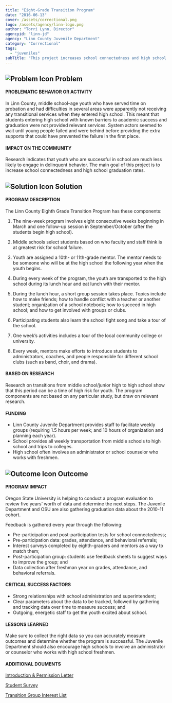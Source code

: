 ```yaml
---
title: "Eight-Grade Transition Program"
date: "2016-06-13"
cover: /assets/correctional.png
logo: /assets/agency/linn-logo.png
author: "Torri Lynn, Director"
agencyid: "linn-jd"
agency: "Linn County Juvenile Department"
category: "Correctional"
tags:
  - "juveniles"
subTitle: "This project increases school connectedness and high school graduation rates in order to reduce juvenile recidivism."
---
```


## ![Problem Icon](https://github.com/google/material-design-icons/raw/master/alert/1x_web/ic_error_outline_black_48dp.png "Problem") Problem

#### PROBLEMATIC BEHAVIOR OR ACTIVITY

In Linn County, middle school–age youth who have served time on probation and had difficulties in several areas were apparently not receiving any transitional services when they entered high school. This meant that students entering high school with known barriers to academic success and graduation were not provided relevant services. System actors seemed to wait until young people failed and were behind before providing the extra supports that could have prevented the failure in the first place.

#### IMPACT ON THE COMMUNITY

Research indicates that youth who are successful in school are much less likely to engage in delinquent behavior. The main goal of this project is to increase school connectedness and high school graduation rates.

## ![Solution Icon](https://github.com/google/material-design-icons/raw/master/action/1x_web/ic_lightbulb_outline_black_48dp.png "Solution") Solution

#### PROGRAM DESCRIPTION

The Linn County Eighth Grade Transition Program has these components:

1. The nine-week program involves eight consecutive weeks beginning in March and one follow-up session in September/October (after the students begin high school).

2. Middle schools select students based on who faculty and staff think is at greatest risk for school failure.

3. Youth are assigned a 10th- or 11th-grade mentor. The mentor needs to be someone who will be at the high school the following year when the youth begins.

4. During every week of the program, the youth are transported to the high school during its lunch hour and eat lunch with their mentor.

5. During the lunch hour, a short group session takes place. Topics include how to make friends; how to handle conflict with a teacher or another student; organization of a school notebook; how to succeed in high school; and how to get involved with groups or clubs.

6. Participating students also learn the school fight song and take a tour of the school.

7. One week’s activities includes a tour of the local community college or university.

8. Every week, mentors make efforts to introduce students to administrators, coaches, and people responsible for different school clubs (such as band, choir, and drama).

#### BASED ON RESEARCH

Research on transitions from middle school/junior high to high school show that this period can be a time of high risk for youth. The program components are not based on any particular study, but draw on relevant research.

#### FUNDING

* Linn County Juvenile Department provides staff to facilitate weekly groups (requiring 1.5 hours per week; and 10 hours of organization and planning each year).
* School provides all weekly transportation from middle schools to high school and trips to colleges.
* High school often involves an administrator or school counselor who works with freshmen.

## ![Outcome Icon](https://github.com/google/material-design-icons/raw/master/action/1x_web/ic_view_list_black_48dp.png "Outcome") Outcome

#### PROGRAM IMPACT

Oregon State University is helping to conduct a program evaluation to review five years’ worth of data and determine the next steps. The Juvenile Department and OSU are also gathering graduation data about the 2010-11 cohort.

Feedback is gathered every year through the following:

* Pre-participation and post-participation tests for school connectedness;
* Pre-participation data: grades, attendance, and behavioral referrals;
* Interest surveys completed by eighth-graders and mentors as a way to match them;
* Post-participation group: students use feedback sheets to suggest ways to improve the group; and
* Data collection after freshman year on grades, attendance, and behavioral referrals.

#### CRITICAL SUCCESS FACTORS

* Strong relationships with school administration and superintendent;
* Clear parameters about the data to be tracked, followed by gathering and tracking data over time to measure success; and
* Outgoing, energetic staff to get the youth excited about school.

#### LESSONS LEARNED

Make sure to collect the right data so you can accurately measure outcomes and determine whether the program is successful. The Juvenile Department should also encourage high schools to involve an administrator or counselor who works with high school freshmen.

#### ADDITIONAL DOUMENTS

[Introduction & Permission Letter](Introduction-Permission-Letter-3-4-14-GAPS.doc)

[Student Survey](student_scale-school_connection.docx)

[Transition Group Interest List](Transition-Group-interest-list.doc)

